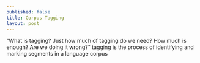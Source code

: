 ```yaml
---
published: false
title: Corpus Tagging 
layout: post
---
```

"What is tagging? Just how much of tagging do we need? How much is enough? Are we doing it wrong?"
tagging is the process of identifying and marking segments in a language corpus
